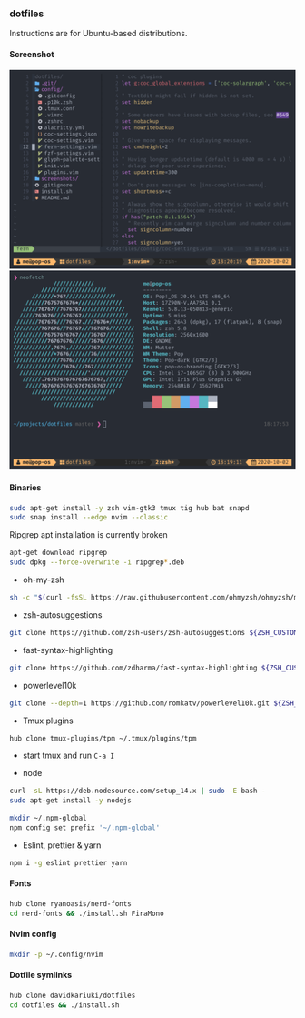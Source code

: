 ### dotfiles

Instructions are for Ubuntu-based distributions.

#### Screenshot

![Neovim](https://github.com/davidkariuki/dotfiles/raw/master/screenshots/nvim.png "Neovim")
![Alacritty](https://github.com/davidkariuki/dotfiles/raw/master/screenshots/terminal.png "Alacritty")

#### Binaries

```zsh
sudo apt-get install -y zsh vim-gtk3 tmux tig hub bat snapd
sudo snap install --edge nvim --classic
```

Ripgrep apt installation is currently broken

```zsh
apt-get download ripgrep
sudo dpkg --force-overwrite -i ripgrep*.deb
```

- oh-my-zsh

```zsh
sh -c "$(curl -fsSL https://raw.githubusercontent.com/ohmyzsh/ohmyzsh/master/tools/install.sh)"
```

- zsh-autosuggestions

```zsh
git clone https://github.com/zsh-users/zsh-autosuggestions ${ZSH_CUSTOM:-~/.oh-my-zsh/custom}/plugins/zsh-autosuggestions
```

- fast-syntax-highlighting

```zsh
git clone https://github.com/zdharma/fast-syntax-highlighting ${ZSH_CUSTOM:-~/.oh-my-zsh/custom}/plugins/fast-syntax-highlighting
```

- powerlevel10k

```zsh
git clone --depth=1 https://github.com/romkatv/powerlevel10k.git ${ZSH_CUSTOM:-$HOME/.oh-my-zsh/custom}/themes/powerlevel10k
```

- Tmux plugins

```zsh
hub clone tmux-plugins/tpm ~/.tmux/plugins/tpm
```

- start tmux and run `C-a I`

- node

```zsh
curl -sL https://deb.nodesource.com/setup_14.x | sudo -E bash -
sudo apt-get install -y nodejs
```

```zsh
mkdir ~/.npm-global
npm config set prefix '~/.npm-global'
```

- Eslint, prettier & yarn

```zsh
npm i -g eslint prettier yarn
```

#### Fonts

```zsh
hub clone ryanoasis/nerd-fonts
cd nerd-fonts && ./install.sh FiraMono
```

#### Nvim config

```zsh
mkdir -p ~/.config/nvim
```

#### Dotfile symlinks

```zsh
hub clone davidkariuki/dotfiles
cd dotfiles && ./install.sh
```
